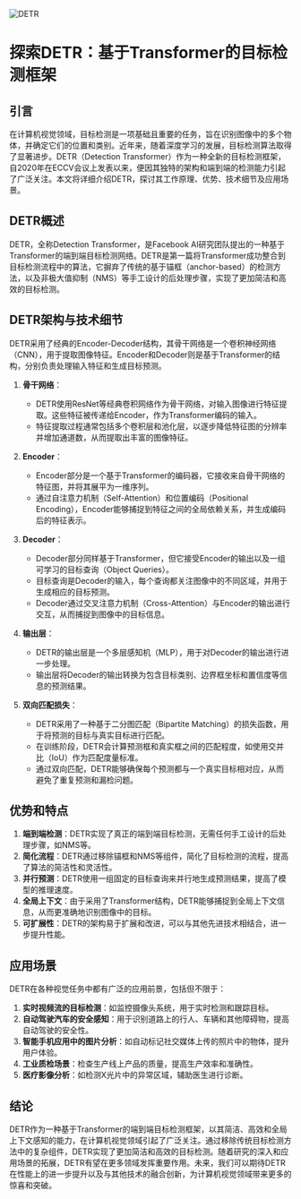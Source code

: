 ![DETR](ML/DETR/DETR.png)
# 探索DETR：基于Transformer的目标检测框架

## 引言

在计算机视觉领域，目标检测是一项基础且重要的任务，旨在识别图像中的多个物体，并确定它们的位置和类别。近年来，随着深度学习的发展，目标检测算法取得了显著进步。DETR（Detection Transformer）作为一种全新的目标检测框架，自2020年在ECCV会议上发表以来，便因其独特的架构和端到端的检测能力引起了广泛关注。本文将详细介绍DETR，探讨其工作原理、优势、技术细节及应用场景。

## DETR概述

DETR，全称Detection Transformer，是Facebook AI研究团队提出的一种基于Transformer的端到端目标检测网络。DETR是第一篇将Transformer成功整合到目标检测流程中的算法，它摒弃了传统的基于锚框（anchor-based）的检测方法，以及非极大值抑制（NMS）等手工设计的后处理步骤，实现了更加简洁和高效的目标检测。

## DETR架构与技术细节

DETR采用了经典的Encoder-Decoder结构，其骨干网络是一个卷积神经网络（CNN），用于提取图像特征。Encoder和Decoder则是基于Transformer的结构，分别负责处理输入特征和生成目标预测。

1. **骨干网络**：
   - DETR使用ResNet等经典卷积网络作为骨干网络，对输入图像进行特征提取。这些特征被传递给Encoder，作为Transformer编码的输入。
   - 特征提取过程通常包括多个卷积层和池化层，以逐步降低特征图的分辨率并增加通道数，从而提取出丰富的图像特征。

2. **Encoder**：
   - Encoder部分是一个基于Transformer的编码器，它接收来自骨干网络的特征图，并将其展平为一维序列。
   - 通过自注意力机制（Self-Attention）和位置编码（Positional Encoding），Encoder能够捕捉到特征之间的全局依赖关系，并生成编码后的特征表示。

3. **Decoder**：
   - Decoder部分同样基于Transformer，但它接受Encoder的输出以及一组可学习的目标查询（Object Queries）。
   - 目标查询是Decoder的输入，每个查询都关注图像中的不同区域，并用于生成相应的目标预测。
   - Decoder通过交叉注意力机制（Cross-Attention）与Encoder的输出进行交互，从而捕捉到图像中的目标信息。

4. **输出层**：
   - DETR的输出层是一个多层感知机（MLP），用于对Decoder的输出进行进一步处理。
   - 输出层将Decoder的输出转换为包含目标类别、边界框坐标和置信度等信息的预测结果。

5. **双向匹配损失**：
   - DETR采用了一种基于二分图匹配（Bipartite Matching）的损失函数，用于将预测的目标与真实目标进行匹配。
   - 在训练阶段，DETR会计算预测框和真实框之间的匹配程度，如使用交并比（IoU）作为匹配度量标准。
   - 通过双向匹配，DETR能够确保每个预测都与一个真实目标相对应，从而避免了重复预测和漏检问题。

## 优势和特点

1. **端到端检测**：DETR实现了真正的端到端目标检测，无需任何手工设计的后处理步骤，如NMS等。
2. **简化流程**：DETR通过移除锚框和NMS等组件，简化了目标检测的流程，提高了算法的简洁性和灵活性。
3. **并行预测**：DETR使用一组固定的目标查询来并行地生成预测结果，提高了模型的推理速度。
4. **全局上下文**：由于采用了Transformer结构，DETR能够捕捉到全局上下文信息，从而更准确地识别图像中的目标。
5. **可扩展性**：DETR的架构易于扩展和改进，可以与其他先进技术相结合，进一步提升性能。

## 应用场景

DETR在各种视觉任务中都有广泛的应用前景，包括但不限于：

1. **实时视频流的目标检测**：如监控摄像头系统，用于实时检测和跟踪目标。
2. **自动驾驶汽车的安全感知**：用于识别道路上的行人、车辆和其他障碍物，提高自动驾驶的安全性。
3. **智能手机应用中的图片分析**：如自动标记社交媒体上传的照片中的物体，提升用户体验。
4. **工业质检场景**：检查生产线上产品的质量，提高生产效率和准确性。
5. **医疗影像分析**：如检测X光片中的异常区域，辅助医生进行诊断。

## 结论

DETR作为一种基于Transformer的端到端目标检测框架，以其简洁、高效和全局上下文感知的能力，在计算机视觉领域引起了广泛关注。通过移除传统目标检测方法中的复杂组件，DETR实现了更加简洁和高效的目标检测。随着研究的深入和应用场景的拓展，DETR有望在更多领域发挥重要作用。未来，我们可以期待DETR在性能上的进一步提升以及与其他技术的融合创新，为计算机视觉领域带来更多的惊喜和突破。
